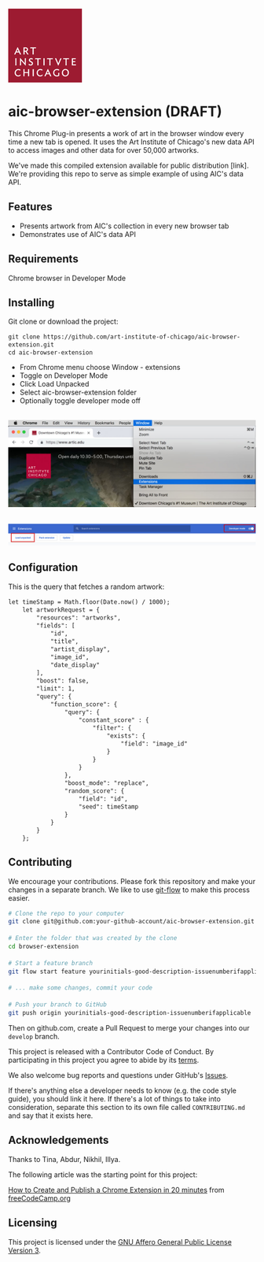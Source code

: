 ![Art Institute of Chicago](https://raw.githubusercontent.com/Art-Institute-of-Chicago/template/master/aic-logo.gif)

# aic-browser-extension (DRAFT)

This Chrome Plug-in presents a work of art in the browser window every time a new tab is opened. It uses the Art Institute of Chicago's new data API to access images and other data for over 50,000 artworks.

We've made this compiled extension available for public distribution [link]. We're providing this repo to serve as simple example of using AIC's data API.

## Features

* Presents artwork from AIC's collection in every new browser tab
* Demonstrates use of AIC's data API

## Requirements

Chrome browser in Developer Mode

## Installing

Git clone or download the project:

```shell
git clone https://github.com/art-institute-of-chicago/aic-browser-extension.git
cd aic-browser-extension
```

* From Chrome menu choose Window - extensions
* Toggle on Developer Mode
* Click Load Unpacked
* Select aic-browser-extension folder
* Optionally toggle developer mode off

&nbsp;
![alt text](docs/chrome-setup-1.jpg)  
&nbsp;
&nbsp;

![alt text](docs/chrome-setup-2.jpg)



## Configuration

This is the query that fetches a random artwork:

```
let timeStamp = Math.floor(Date.now() / 1000);
    let artworkRequest = {
        "resources": "artworks",
        "fields": [
            "id",
            "title",
            "artist_display",
            "image_id",
            "date_display"
        ],
        "boost": false,
        "limit": 1,
        "query": {
            "function_score": {
                "query": {
                    "constant_score" : {
                        "filter": {
                            "exists": {
                                "field": "image_id"
                            }
                        }
                    }
                },
                "boost_mode": "replace",
                "random_score": {
                    "field": "id",
                    "seed": timeStamp
                }
            }
        }
    };

```

## Contributing

We encourage your contributions. Please fork this repository and make your changes in a separate branch.
We like to use [git-flow](https://github.com/nvie/gitflow) to make this process easier.

```bash
# Clone the repo to your computer
git clone git@github.com:your-github-account/aic-browser-extension.git

# Enter the folder that was created by the clone
cd browser-extension

# Start a feature branch
git flow start feature yourinitials-good-description-issuenumberifapplicable

# ... make some changes, commit your code

# Push your branch to GitHub
git push origin yourinitials-good-description-issuenumberifapplicable
```

Then on github.com, create a Pull Request to merge your changes into our
`develop` branch.

This project is released with a Contributor Code of Conduct. By participating in
this project you agree to abide by its [terms](CODE_OF_CONDUCT.md).

We also welcome bug reports and questions under GitHub's [Issues](issues).

If there's anything else a developer needs to know (e.g. the code style
guide), you should link it here. If there's a lot of things to take into
consideration, separate this section to its own file called `CONTRIBUTING.md`
and say that it exists here.

## Acknowledgements

Thanks to Tina, Abdur, Nikhil, Illya.

The following article was the starting point for this project:

[How to Create and Publish a Chrome Extension in 20 minutes](https://www.freecodecamp.org/news/how-to-create-and-publish-a-chrome-extension-in-20-minutes-6dc8395d7153/) from [freeCodeCamp.org](https://freeCodeCamp.org)

## Licensing

This project is licensed under the [GNU Affero General Public License
Version 3](LICENSE).
